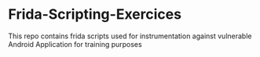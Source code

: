 # Frida-Scripting-Exercices
This repo contains frida scripts used for instrumentation against vulnerable Android Application for training purposes
